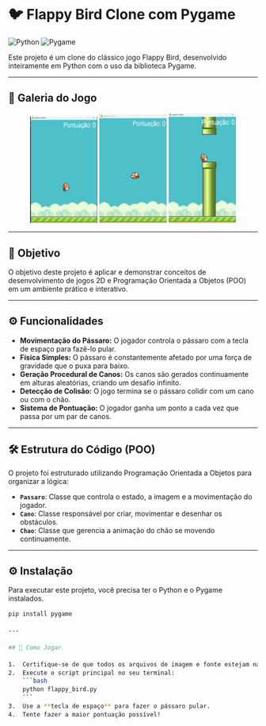 # 🐦 Flappy Bird Clone com Pygame

![Python](https://img.shields.io/badge/Python-3.11-3776AB?style=for-the-badge&logo=python)
![Pygame](https://img.shields.io/badge/PyGame-DDDDDD?style=for-the-badge&logo=pygame)

Este projeto é um clone do clássico jogo Flappy Bird, desenvolvido inteiramente em Python com o uso da biblioteca Pygame.

---

## 📸 Galeria do Jogo

<p align="center">
  <img src="galeria_readme/tela_inicial.png" alt="Tela Inicial" width="27%">
  <img src="galeria_readme/gameplay.png" alt="Gameplay" width="27%">
  <img src="galeria_readme/tela_fim_de_jogo.png" alt="Tela de Fim de Jogo" width="27%">
</p>


---

## 🎯 Objetivo

O objetivo deste projeto é aplicar e demonstrar conceitos de desenvolvimento de jogos 2D e Programação Orientada a Objetos (POO) em um ambiente prático e interativo.

---

## ⚙️ Funcionalidades

-   **Movimentação do Pássaro:** O jogador controla o pássaro com a tecla de espaço para fazê-lo pular.
-   **Física Simples:** O pássaro é constantemente afetado por uma força de gravidade que o puxa para baixo.
-   **Geração Procedural de Canos:** Os canos são gerados continuamente em alturas aleatórias, criando um desafio infinito.
-   **Detecção de Colisão:** O jogo termina se o pássaro colidir com um cano ou com o chão.
-   **Sistema de Pontuação:** O jogador ganha um ponto a cada vez que passa por um par de canos.

---

## 🛠️ Estrutura do Código (POO)

O projeto foi estruturado utilizando Programação Orientada a Objetos para organizar a lógica:
-   **`Passaro`**: Classe que controla o estado, a imagem e a movimentação do jogador.
-   **`Cano`**: Classe responsável por criar, movimentar e desenhar os obstáculos.
-   **`Chao`**: Classe que gerencia a animação do chão se movendo continuamente.

---

## ⚙️ Instalação

Para executar este projeto, você precisa ter o Python e o Pygame instalados.
```bash
pip install pygame

---

## 🚀 Como Jogar

1.  Certifique-se de que todos os arquivos de imagem e fonte estejam na pasta `assets/`.
2.  Execute o script principal no seu terminal:
    ```bash
    python flappy_bird.py
    ```
3.  Use a **tecla de espaço** para fazer o pássaro pular.
4.  Tente fazer a maior pontuação possível!